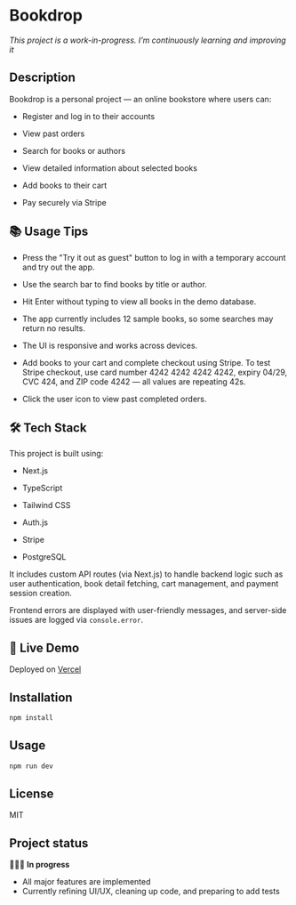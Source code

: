 # Bookdrop

_This project is a work-in-progress. I’m continuously learning and improving it_

## Description

Bookdrop is a personal project — an online bookstore where users can:

- Register and log in to their accounts

- View past orders

- Search for books or authors

- View detailed information about selected books

- Add books to their cart

- Pay securely via Stripe

## 📚 Usage Tips

- Press the "Try it out as guest" button to log in with a temporary account and try out the app.

- Use the search bar to find books by title or author.

- Hit Enter without typing to view all books in the demo database.

- The app currently includes 12 sample books, so some searches may return no results.

- The UI is responsive and works across devices.

- Add books to your cart and complete checkout using Stripe.
  To test Stripe checkout, use card number 4242 4242 4242 4242, expiry 04/29, CVC 424, and ZIP code 4242 — all values are repeating 42s.

- Click the user icon to view past completed orders.

## 🛠️ Tech Stack

This project is built using:

- Next.js

- TypeScript

- Tailwind CSS

- Auth.js

- Stripe

- PostgreSQL

It includes custom API routes (via Next.js) to handle backend logic such as user authentication, book detail fetching, cart management, and payment session creation.

Frontend errors are displayed with user-friendly messages, and server-side issues are logged via `console.error`.

## 🚀 Live Demo

Deployed on [Vercel](https://bookstore-theta-one.vercel.app/)

## Installation

```bash
npm install
```

## Usage

```bash
npm run dev
```

## License

MIT

## Project status

👩🏻‍💻 **In progress**

- All major features are implemented
- Currently refining UI/UX, cleaning up code, and preparing to add tests
